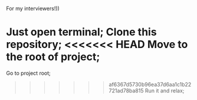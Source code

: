 For my interviewers!))

Just open terminal;
Clone this repository;
<<<<<<< HEAD
Move to the root of project;
=======
Go to project root;
>>>>>>> af6367d5730b96ea37d6aa1c1b22721ad78ba815
Run it and relax;
